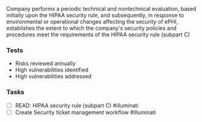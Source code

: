 Company performs a periodic technical and nontechnical evaluation, based initially upon the HIPAA security rule, and subsequently, in response to environmental or operational changes affecting the security of ePHI, establishes the extent to which the company's security policies and procedures meet the requirements of the HIPAA security rule (subpart C)

### Tests

* Risks reviewed annually
* High vulnerabilities identified
* High vulnerabilities addressed

### Tasks
- [ ] READ: HIPAA security rule (subpart C) #illuminati 
- [ ] Create Security ticket management workflow #illuminati 
